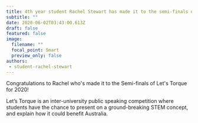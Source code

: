 ```yaml
---
title: 4th year student Rachel Stewart has made it to the semi-finals of Let's Torque
subtitle: ""
date: 2020-06-02T03:43:00.613Z
draft: false
featured: false
image:
  filename: ""
  focal_point: Smart
  preview_only: false
authors:
 - student-rachel-stewart
---
```

Congratulations to Rachel who's made it to the Semi-finals of Let's Torque for 2020!

Let’s Torque is an inter-university public speaking competition where students have the chance to present on a ground-breaking STEM concept, and explain how it could benefit Australia.
